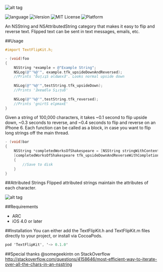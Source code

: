 ![alt tag](http://i.imgur.com/YgHTge5.png)

![language](https://img.shields.io/badge/Language-Objective--C-8E44AD.svg)
![Version](https://img.shields.io/badge/Pod-%20v0.1.0%20-96281B.svg)
![MIT License](https://img.shields.io/github/license/mashape/apistatus.svg)
![Platform](https://img.shields.io/badge/platform-%20iOS%20-lightgrey.svg)

An NSString and NSAttributedString category that makes it easy to flip and reverse text. Flipped text can be sent in text messages, emails, etc.

##Usage

```objective-c
#import TextFlipKit.h;

- (void)foo
{
    NSString *example = @"Example String";
    NSLog(@"'%@'", example.tfk_upsideDownAndReversed);
    //Prints 'ƃuᴉɹʇS ǝldɯɐxƎ'. Looks normal upside down
    
    NSLog(@"'%@'",testString.tfk_upsideDown);
    //Prints 'Ǝxɐɯdlǝ Sʇɹᴉuƃ'
    
    NSLog(@"'%@'",testString.tfk_reversed);
    //Prints 'gnirtS elpmaxE'
}
```
Given a string of 100,000 characters, it takes ~0.1 second to flip upside down, ~0.3 seconds to reverse, and ~0.4 seconds to flip and reverse on an iPhone 6. Each function can be called as a block, in case you want to flip long strings off the main thread.
```objective-c
- (void)bar
{
    NSString *completedWorksOfShakespeare = [NSString stringWithContentsOfFile:completedWorks encoding:NSASCIIStringEncoding error:nil];
    [completedWorksOfShakespeare tfk_upsideDownAndReverseWithCompletionBlock:^(NSString *upsideDownAndReversed)
    {
        //Save to disk
    }
}
```
##Attributed Strings
Flipped attributed strings maintain the attributes of each character.

![alt tag](http://i.giphy.com/xTiTnoAvEaGz5fgEV2.gif)

##Requirements
- ARC
- iOS 4.0 or later

##Installation
You can either add the TextFlipKit.h and TextFlipKit.m files directly to your project, or install via CocoaPods.
```objective-c
pod 'TextFlipKit', '~> 0.1.0'
```
##Special thanks
@somegeekintn on StackOverflow
http://stackoverflow.com/questions/4158646/most-efficient-way-to-iterate-over-all-the-chars-in-an-nsstring
